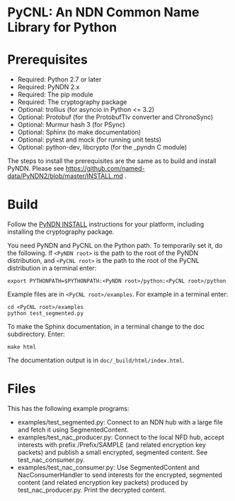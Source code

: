 PyCNL: An NDN Common Name Library for Python
============================================

Prerequisites
=============
* Required: Python 2.7 or later
* Required: PyNDN 2.x
* Required: The pip module
* Required: The cryptography package
* Optional: trollius (for asyncio in Python <= 3.2)
* Optional: Protobuf (for the ProtobufTlv converter and ChronoSync)
* Optional: Murmur hash 3 (for PSync)
* Optional: Sphinx (to make documentation)
* Optional: pytest and mock (for running unit tests)
* Optional: python-dev, libcrypto (for the _pyndn C module)

The steps to install the prerequisites are the same as to build and install PyNDN.
Please see https://github.com/named-data/PyNDN2/blob/master/INSTALL.md .

Build
=====
Follow the [PyNDN INSTALL](https://github.com/named-data/PyNDN2/blob/master/INSTALL.md)
instructions for your platform, including installing the cryptography package.

You need PyNDN and PyCNL on the Python path.  To temporarily set it, do the following.
If `<PyNDN root>` is the path to the root of the PyNDN distribution, and
`<PyCNL root>` is the path to the root of the PyCNL distribution in a terminal enter:

    export PYTHONPATH=$PYTHONPATH:<PyNDN root>/python:<PyCNL root>/python

Example files are in `<PyCNL root>/examples`. For example in a terminal enter:

    cd <PyCNL root>/examples
    python test_segmented.py

To make the Sphinx documentation, in a terminal change to the doc subdirectory. Enter:
  
    make html

The documentation output is in `doc/_build/html/index.html`.

Files
=====
This has the following example programs:

* examples/test_segmented.py: Connect to an NDN hub with a large file and fetch
  it using SegmentedContent.
* examples/test_nac_producer.py: Connect to the local NFD hub, accept interests
  with prefix /Prefix/SAMPLE (and related encryption key packets) and publish a
  small encrypted, segmented content. See test_nac_consumer.py.
* examples/test_nac_consumer.py: Use SegmentedContent and NacConsumerHandler to
  send interests for the encrypted, segmented content (and related encryption
  key packets) produced by test_nac_producer.py. Print the decrypted content.
